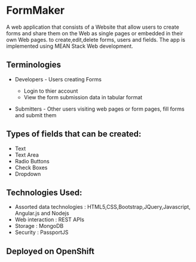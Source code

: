 # FormMaker
A web application that consists of a Website that allow users to create forms and share them on the Web as single pages or embedded in their own Web pages.
to create,edit,delete forms, users and fields.
The app is implemented using MEAN Stack Web development.

## Terminologies
* Developers - Users creating Forms 
  - Login to thier account
  - View the form submission data in tabular format

* Submitters - Other users visiting web pages or form pages, fill forms and submit them

## Types  of fields that can be created:
* Text
* Text Area
* Radio Buttons
* Check Boxes 
* Dropdown

## Technologies Used:
* Assorted data technologies : HTML5,CSS,Bootstrap,JQuery,Javascript, Angular.js and Nodejs
* Web interaction : REST APIs 
* Storage : MongoDB 
* Security : PassportJS

## Deployed on OpenShift


